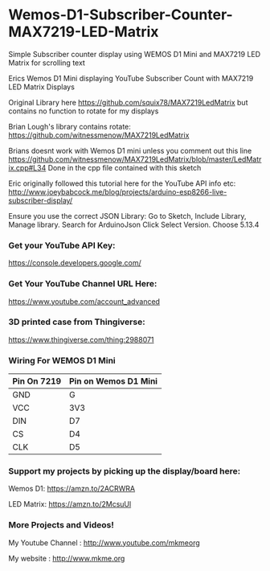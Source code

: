 # Wemos-D1-Subscriber-Counter-MAX7219-LED-Matrix
Simple Subscriber counter display using WEMOS D1 Mini and MAX7219 LED Matrix for scrolling text

Erics Wemos D1 Mini displaying YouTube Subscriber Count with MAX7219 LED Matrix Displays

Original Library here https://github.com/squix78/MAX7219LedMatrix but contains no function to rotate for my displays

Brian Lough's library contains rotate: https://github.com/witnessmenow/MAX7219LedMatrix

Brians doesnt work with Wemos D1 mini unless you comment out this line https://github.com/witnessmenow/MAX7219LedMatrix/blob/master/LedMatrix.cpp#L34
Done in the cpp file contained with this sketch

Eric originally followed this tutorial here for the YouTube API info etc: http://www.joeybabcock.me/blog/projects/arduino-esp8266-live-subscriber-display/

Ensure you use the correct JSON Library:
Go to Sketch,  Include Library, Manage library.
Search for ArduinoJson
Click Select Version. Choose 5.13.4

### Get your YouTube API Key:
https://console.developers.google.com/

### Get Your YouTube Channel URL Here:
https://www.youtube.com/account_advanced

### 3D printed case from Thingiverse:
https://www.thingiverse.com/thing:2988071


### Wiring For WEMOS D1 Mini

| Pin On 7219| Pin on Wemos D1 Mini |
| ------------- |----------------|
| GND     | G |
| VCC     | 3V3 |
| DIN     | D7 |
| CS     | D4 |
| CLK   | D5 |


### Support my projects by picking up the display/board here:

Wemos D1: https://amzn.to/2ACRWRA

LED Matrix: https://amzn.to/2McsuUl

### More Projects and Videos!
My Youtube Channel  : http://www.youtube.com/mkmeorg

My website   : http://www.mkme.org
